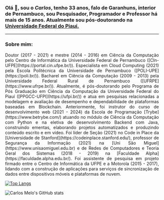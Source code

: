 ### Olá 👋, sou o *Carlos*, tenho 33 anos, falo de Garanhuns, interior de Pernambuco, sou Pesquisador, Programador e Professor há mais de 15 anos. Atualmente sou pós-doutorando na [Universidade Federal do Piauí.](https://sigaa.ufpi.br/sigaa/public/programa/apresentacao.jsf?lc=pt_BR&id=615)

----------------------------
### Sobre mim:
<p style='text-align: justify;'>Doutor (2017 - 2021) e mestre (2014 - 2016) em Ciência da Computação pelo Centro de Informática da Universidade Federal de Pernambuco ([CIn-UFPE](https://portal.cin.ufpe.br/)). Especialista em Cloud Computing (2021) pela Escola Politécnica da Universidade de Pernambuco ([POLI-UPE](https://poli.br/)). Bacharel em Ciência da Computação (2009 - 2013) pela Universidade Federal Rural de Pernambuco ([UFRPE](https://www.ufrpe.br/)). Atualmente, é pós-doutorando pelo Programa de Pós Graduação em Ciência da Computação da Universidade Federal do Piauí ([PPGCC-UFPI](https://ufpi.br/)) e atua em pesquisas relacionadas a modelagem e avaliação de desempenho e dependabilidade de plataformas baseadas em Blockchain. Anteriormente, foi instrutor do curso de desenvolvimento web (2021 - 2024) da Escola de Programação [Trybe](https://www.betrybe.com/) atuando no módulo de Ciência da Computação com Python e na eletiva de desenvolvimento Backend com Java, construindo ementas, elaborando projetos automatizados e produzindo conteúdo escrito e em vídeo. Foi líder de Seção (2021) no Code in Place da [Universidade de Stanford](https://codeinplace.stanford.edu/), professor de Segurança da Informação (2021) na [Uni São Miguel](https://www.unisaomiguel.edu.br) e de Redes de Computadores e Teoria Geral dos Sistemas (2018 - 2019) na [Faculdade Alpha](https://faculdade.alpha.edu.br/). Foi assistente de pesquisa em projeto firmado entre o Centro de Informática da UFPE e a Motorola (2015 - 2017), lidando com a construção de aplicações para serviços de sincronização de dados entre dispositivos móveis e plataformas de nuvem.</p>

<!--
**casm3/casm3** is a ✨ _special_ ✨ repository because its `README.md` (this file) appears on your GitHub profile.

Here are some ideas to get you started:

- 🔭 I’m currently working on ...
- 🌱 I’m currently learning ...
- 👯 I’m looking to collaborate on ...
- 🤔 I’m looking for help with ...
- 💬 Ask me about ...
- 📫 How to reach me: ...
- 😄 Pronouns: ...
- ⚡ Fun fact: ...
-->

[![Top Langs](https://github-readme-stats.vercel.app/api/top-langs/?username=casm3&count_private=true&langs_count=8&theme=tokyonight)](https://github.com/casm3/github-readme-stats)

![Carlos Melo's GitHub stats](https://github-readme-stats.vercel.app/api?username=casm3&count_private=true&show_icons=true&theme=tokyonight)
